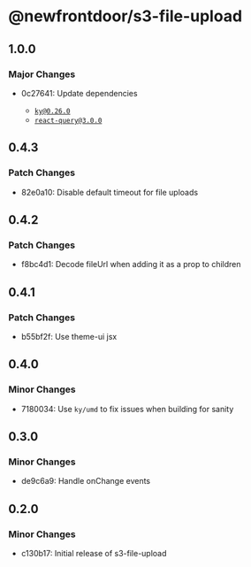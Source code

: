# @newfrontdoor/s3-file-upload

## 1.0.0

### Major Changes

- 0c27641: Update dependencies

  - [`ky@0.26.0`](https://github.com/sindresorhus/ky/releases/tag/v0.26.0)
  - [`react-query@3.0.0`](https://react-query.tanstack.com/guides/migrating-to-react-query-3)

## 0.4.3

### Patch Changes

- 82e0a10: Disable default timeout for file uploads

## 0.4.2

### Patch Changes

- f8bc4d1: Decode fileUrl when adding it as a prop to children

## 0.4.1

### Patch Changes

- b55bf2f: Use theme-ui jsx

## 0.4.0

### Minor Changes

- 7180034: Use `ky/umd` to fix issues when building for sanity

## 0.3.0

### Minor Changes

- de9c6a9: Handle onChange events

## 0.2.0

### Minor Changes

- c130b17: Initial release of s3-file-upload
